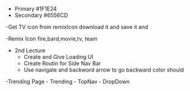 - Primary #1F1E24 
- Secondary #6556CD

-Get TV icon from remixIcon download it and save it and

-Remix Icon fire,bard,movie,tv, team

- 2nd Lecture
    - Create and Give Loading UI 
    - Create Routin for Side Nav Bar
    - Use navigate and backword arrow to go backward color should 

-Trending Page
    - Trending
    - TopNav
    - DropDown
    